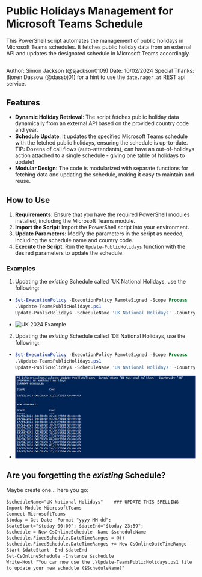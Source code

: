 # Public Holidays Management for Microsoft Teams Schedule

This PowerShell script automates the management of public holidays in Microsoft Teams schedules. It fetches public holiday data from an external API and updates the designated schedule in Microsoft Teams accordingly.

##

Author: Simon Jackson (@sjackson0109)
Date: 10/02/2024
Special Thanks: Bjoren Dassow (@dassbj01) for a hint to use the `date.nager.at` REST api service. 


## Features

- **Dynamic Holiday Retrieval**: The script fetches public holiday data dynamically from an external API based on the provided country code and year.
- **Schedule Update**: It updates the specified Microsoft Teams schedule with the fetched public holidays, ensuring the schedule is up-to-date. TIP: Dozens of call flows (auto-attendants), can have an out-of-holidays action attached to a single schedule - giving one table of holidays to update!
- **Modular Design**: The code is modularized with separate functions for fetching data and updating the schedule, making it easy to maintain and reuse.

## How to Use

1. **Requirements**: Ensure that you have the required PowerShell modules installed, including the Microsoft Teams module.
2. **Import the Script**: Import the PowerShell script into your environment.
3. **Update Parameters**: Modify the parameters in the script as needed, including the schedule name and country code.
4. **Execute the Script**: Run the `Update-PublicHolidays` function with the desired parameters to update the schedule.

### Examples

1. Updating the *existing* Schedule called `UK National Holidays, use the following:
- ```powershell
  Set-ExecutionPolicy -ExecutionPolicy RemoteSigned -Scope Process
  .\Update-TeamsPublicHolidays.ps1
  Update-PublicHolidays -ScheduleName 'UK National Holidays' -CountryCode 'GB'
  ```
- ![UK 2024 Example](/Examples/UK_2024.png)


2. Updating the *existing* Schedule called `DE National Holidays, use the following:
- ```powershell
  Set-ExecutionPolicy -ExecutionPolicy RemoteSigned -Scope Process
  .\Update-TeamsPublicHolidays.ps1
  Update-PublicHolidays -ScheduleName 'UK National Holidays' -CountryCode 'GB'
  ```
- ![DE 2024 Example](/Examples/DE_2024.png)


## Are you forgetting the *existing* Schedule?
Maybe create one... here you go:
```poweshell
$scheduleName="UK National Holidays"    ### UPDATE THIS SPELLING
Import-Module MicrosoftTeams
Connect-MicrosoftTeams
$today = Get-Date -Format "yyyy-MM-dd";
$dateStart="$today 00:00"; $dateEnd="$today 23:59";
$schedule = New-CsOnlineSchedule -Name $scheduleName
$schedule.FixedSchedule.DateTimeRanges = @()
$schedule.FixedSchedule.DateTimeRanges += New-CsOnlineDateTimeRange -Start $dateStart -End $dateEnd
Set-CsOnlineSchedule -Instance $schedule
Write-Host "You can now use the .\Update-TeamsPublicHolidays.ps1 file to update your new schedule ($ScheduleName)"
```